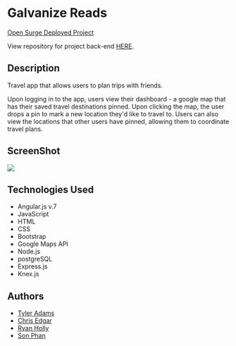 # Galvanize Reads

[Open Surge Deployed Project](http://my-passport-app.surge.sh/)

View repository for project back-end [HERE](https://github.com/Ryanholly3/passport-app-api).

## Description
Travel app that allows users to plan trips with friends.

Upon logging in to the app, users view their dashboard - a google map that has their saved travel destinations pinned. Upon clicking the map, the user drops a pin to mark a new location they'd like to travel to. Users can also view the locations that other users have pinned, allowing them to coordinate travel plans.

## ScreenShot
![](/src/assets/img/ScreenShot.jpg)

## Technologies Used
* Angular.js v.7
* JavaScript
* HTML
* CSS
* Bootstrap
* Google Maps API
* Node.js
* postgreSQL
* Express.js
* Knex.js

## Authors
* [Tyler Adams](https://github.com/tadams9145)
* [Chris Edgar](https://github.com/verzetem)
* [Ryan Holly](https://github.com/Ryanholly3)
* [Son Phan](https://github.com/svphan1)
